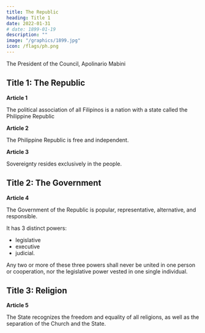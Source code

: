 ```yaml
---
title: The Republic
heading: Title 1
date: 2022-01-31
# date: 1899-01-19
description: ""
image: "/graphics/1899.jpg"
icon: /flags/ph.png
---
```



The President of the Council, Apolinario Mabini


<!-- ## Preamble

We, the Representatives of the Filipino people, lawfully covened, in order to establish justice, provide for common defense, promote the general welfare, and insure the benefits of liberty, imploring the aid of the Sovereign Legislator of the Universe for the attainment of these ends, have voted, decreed, and sanctioned the following:
 -->

<!-- POLITICAL CONSTITUTION -->

## Title 1: The Republic

**Article 1**

The political association of all Filipinos is a nation with a state called the Philippine Republic


**Article 2**

The Philippine Republic is free and independent.

**Article 3**

Sovereignty resides exclusively in the people.


## Title 2: The Government

**Article 4**

The Government of the Republic is popular, representative, alternative, and responsible.

It has 3 distinct powers:
- legislative
- executive
- judicial. 

Any two or more of these three powers shall never be united in one person or cooperation, nor the legislative power vested in one single individual.


## Title 3: Religion

**Article 5**

The State recognizes the freedom and equality of all religions, as well as the separation of the Church and the State.
